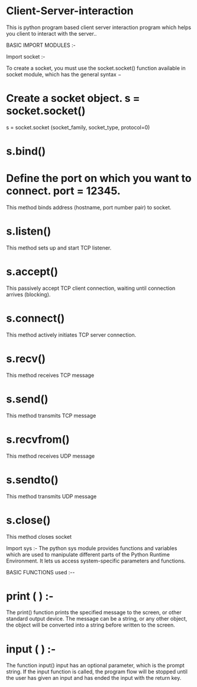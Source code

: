 # Client-Server-interaction

This is python program based client server interaction program which helps you client to interact with the server..

BASIC IMPORT MODULES :-

Import socket :-

To create a socket, you must use the socket.socket() function available in socket module, which has the general syntax −
# Create a socket object. s = socket.socket()  
s = socket.socket (socket_family, socket_type, protocol=0)

# s.bind()
# Define the port on which you want to connect. port = 12345.
This method binds address (hostname, port number pair) to socket.

# s.listen()
This method sets up and start TCP listener.

# s.accept()
This passively accept TCP client connection, waiting until connection arrives (blocking).

# s.connect()
This method actively initiates TCP server connection.

# s.recv()
This method receives TCP message

# s.send()
This method transmits TCP message

# s.recvfrom()
This method receives UDP message

# s.sendto()
This method transmits UDP message

# s.close()
This method closes socket

Import sys :-
The python sys module provides functions and variables which are used to manipulate different parts of the Python Runtime Environment. It lets us access system-specific parameters and functions.

BASIC FUNCTIONS used :--

# print ( ) :-
The print() function prints the specified message to the screen, or other standard output device. The message can be a string, or any other object, the object will be converted into a string before written to the screen.

# input ( ) :-
The function input() input has an optional parameter, which is the prompt string. If the input function is called, the program flow will be stopped until the user has given an input and has ended the input with the return key.



